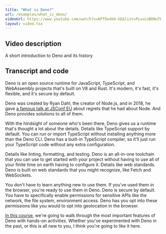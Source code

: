 ```yaml
---
title: "What is Deno?"
url: /examples/what_is_deno/
videoUrl: https://www.youtube.com/watch?v=KPTOo4k8-GE&list=PLvvLnBDNuTEov9EBIp3MMfHlBxaKGRWTe
layout: video.tsx
---
```


## Video description

A short introduction to Deno and its history

## Transcript and code

Deno is an open source runtime for JavaScript, TypeScript, and WebAssembly
projects that's built on V8 and Rust. It's modern, it's fast, it's flexible, and
it's secure by default.

Deno was created by Ryan Dahl, the creator of Node.js, and in 2018, he gave
[a famous talk at JSConf EU](https://www.youtube.com/watch?v=M3BM9TB-8yA) about
regrets that he had about Node. And Deno provides solutions to all of them.

With the hindsight of someone who's been there, Deno gives us a runtime that's
thought a lot about the details. Details like TypeScript support by default. You
can run or import TypeScript without installing anything more than the Deno CLI.
Deno has a built-in TypeScript compiler, so it'll just run your TypeScript code
without any extra configuration.

Details like linting, formatting, and testing. Deno is an all-in-one toolchain
that you can use to get started with your project without having to use all of
your finite time on earth having to configure it. Details like web standards.
Deno is built on web standards that you might recognize, like Fetch and
WebSockets.

You don't have to learn anything new to use them. If you've used them in the
browser, you're ready to use them in Deno. Deno is secure by default. You have
to specifically enable permissions for sensitive APIs like the network, the file
system, environment access. Deno has you opt into these permissions like you
would to opt into geolocation in the browser.

[In this course](https://www.youtube.com/watch?v=KPTOo4k8-GE&list=PLvvLnBDNuTEov9EBIp3MMfHlBxaKGRWTe),
we're going to walk through the most important features of Deno with hands-on
activities. Whether you've experimented with Deno in the past, or this is all
new to you, I think you're going to like it here.
